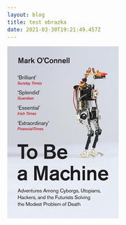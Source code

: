 ```yaml
---
layout: blog
title: test obrazka
date: 2021-03-30T19:21:49.457Z
---
```

![](/static/admin/images/uploads/to_be_a_machine.jpg)